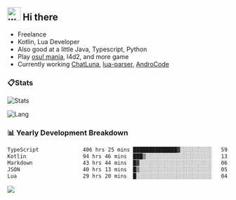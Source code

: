 ## <img alt="wave" src="https://raw.githubusercontent.com/MartinHeinz/MartinHeinz/master/wave.gif" width="30px"> Hi there

- Freelance
- Kotlin, Lua Developer
- Also good at a little Java, Typescript, Python
- Play [osu! mania](https://osu.ppy.sh/users/29808669), l4d2, and more game
- Currently working [ChatLuna](https://github.com/ChatLunaLab), [lua-parser](https://github.com/dingyi222666/lua-parser), [AndroCode](https://github.com/dingyi222666/AndroCode)

### 📋Stats

![Stats](https://github-readme-stats.vercel.app/api?username=dingyi222666&show_icons=true&icon_color=47A69E&title_color=47A69E&count_private=true)    

![Lang](https://github-readme-stats.vercel.app/api/top-langs/?username=dingyi222666&layout=compact&title_color=47A69E&hide=html,css,c,c%2B%2B)   

### 📊 Yearly Development Breakdown

<!--START_SECTION:waka-->

```txt
TypeScript              406 hrs 25 mins ██████████████▓░░░░░░░░░░   59.09 %
Kotlin                  94 hrs 46 mins  ███▒░░░░░░░░░░░░░░░░░░░░░   13.78 %
Markdown                43 hrs 44 mins  █▓░░░░░░░░░░░░░░░░░░░░░░░   06.36 %
JSON                    40 hrs 13 mins  █▒░░░░░░░░░░░░░░░░░░░░░░░   05.85 %
Lua                     29 hrs 20 mins  █░░░░░░░░░░░░░░░░░░░░░░░░   04.27 %
```

<!--END_SECTION:waka-->

![](https://komarev.com/ghpvc/?username=dingyi222666)
